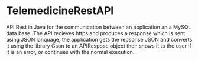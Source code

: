 # TelemedicineRestAPI

API Rest in Java for the communication between an application an a MySQL data base.
The API recieves https and produces a response which is sent using JSON lanquage, the application gets the repsonse JSON and converts it using the library Gson to an APIRespose object then shows it to the user if it is an error, or continues with the normal execution.
